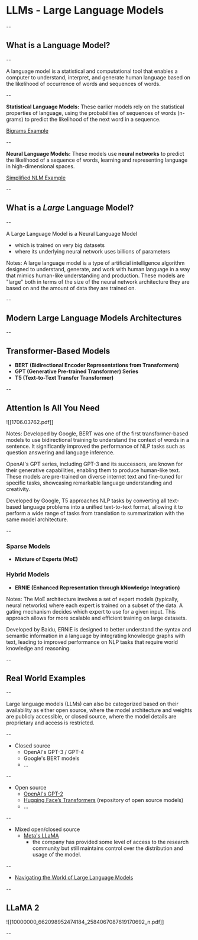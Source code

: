 # LLMs - Large Language Models

--

## What is a Language Model?

--

A language model is a statistical and computational tool that enables a computer to understand, interpret, and generate human language based on the likelihood of occurrence of words and sequences of words. 

--

**Statistical Language Models:** These earlier models rely on the statistical properties of language, using the probabilities of sequences of words (n-grams) to predict the likelihood of the next word in a sequence.

[Bigrams Example](https://colab.research.google.com/drive/1ikJuNYOOliuy8tTl9csKuWDlVdHJhVQg?usp=sharing)

--

**Neural Language Models:** These models use **neural networks** to predict the likelihood of a sequence of words, learning and representing language in high-dimensional spaces. 

[Simplified NLM Example](https://colab.research.google.com/drive/1ON9CO6LUtX1mbDmYIq3Pt5mSqoxzGxPr?usp=sharing)

--

## What is a *Large* Language Model?

--

A Large Language Model is a Neural Language Model
- which is trained on very big datasets 
- where its underlying neural network uses billions of parameters

Notes:
A large language model is a type of artificial intelligence algorithm designed to understand, generate, and work with human language in a way that mimics human-like understanding and production. These models are "large" both in terms of the size of the neural network architecture they are based on and the amount of data they are trained on.

--

## Modern Large Language Models Architectures

--

## Transformer-Based Models

- **BERT (Bidirectional Encoder Representations from Transformers)**
- **GPT (Generative Pre-trained Transformer) Series**
- **T5 (Text-to-Text Transfer Transformer)**

--

## Attention Is All You Need

![[1706.03762.pdf]]

Notes: 
Developed by Google, BERT was one of the first transformer-based models to use bidirectional training to understand the context of words in a sentence. It significantly improved the performance of NLP tasks such as question answering and language inference.

OpenAI's GPT series, including GPT-3 and its successors, are known for their generative capabilities, enabling them to produce human-like text. These models are pre-trained on diverse internet text and fine-tuned for specific tasks, showcasing remarkable language understanding and creativity.

Developed by Google, T5 approaches NLP tasks by converting all text-based language problems into a unified text-to-text format, allowing it to perform a wide range of tasks from translation to summarization with the same model architecture.

--

### Sparse Models

- **Mixture of Experts (MoE)**

### Hybrid Models

- **ERNIE (Enhanced Representation through kNowledge Integration)**

Notes:
The MoE architecture involves a set of expert models (typically, neural networks) where each expert is trained on a subset of the data. A gating mechanism decides which expert to use for a given input. This approach allows for more scalable and efficient training on large datasets.

Developed by Baidu, ERNIE is designed to better understand the syntax and semantic information in a language by integrating knowledge graphs with text, leading to improved performance on NLP tasks that require world knowledge and reasoning.


--

## Real World Examples

--

Large language models (LLMs) can also be categorized based on their availability as either open source, where the model architecture and weights are publicly accessible, or closed source, where the model details are proprietary and access is restricted.

--

- Closed source
	- OpenAI's GPT-3 / GPT-4
	- Google's BERT models
	- ...

--

- Open source
	- [OpenAI's GPT-2](https://github.com/openai/gpt-2)
	- [Hugging Face’s Transformers](https://huggingface.co/) (repository of open source models)
	- ...

--

- Mixed open/closed source
	- [Meta's LLaMA](https://github.com/Meta-Llama/llama)
		- the company has provided some level of access to the research community but still maintains control over the distribution and usage of the model.
	
--

- [Navigating the World of Large Language Models](https://www.bentoml.com/blog/navigating-the-world-of-large-language-models)

--

## LLaMA 2

![[10000000_662098952474184_2584067087619170692_n.pdf]]

--

